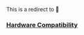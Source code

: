 This is a redirect to 🔽 
### [Hardware Compatibility](https://github.com/mixxxdj/mixxx/wiki/Hardware-compatibility.md)